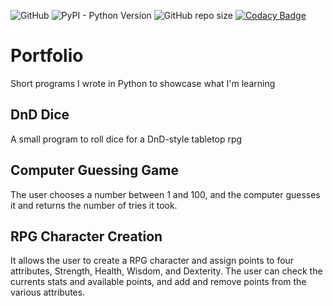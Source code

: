 ![GitHub](https://img.shields.io/github/license/fineterra/portfolio.svg) ![PyPI - Python Version](https://img.shields.io/pypi/pyversions/Django.svg) ![GitHub repo size](https://img.shields.io/github/repo-size/fineterra/portfolio.svg) [![Codacy Badge](https://api.codacy.com/project/badge/Grade/1e2fb12f9e1d4a38b8e99dac87997e00)](https://www.codacy.com/app/fineterra/portfolio?utm_source=github.com&amp;utm_medium=referral&amp;utm_content=fineterra/portfolio&amp;utm_campaign=Badge_Grade)

# Portfolio
Short programs I wrote in Python to showcase what I'm learning

## DnD Dice
A small program to roll dice for a DnD-style tabletop rpg

## Computer Guessing Game
The user chooses a number between 1 and 100, and the computer guesses it and returns the number of tries it took.

## RPG Character Creation
It allows the user to create a RPG character and assign points to four attributes, Strength, Health, Wisdom, and Dexterity. The user can check the currents stats and available points, and add and remove points from the various attributes. 
